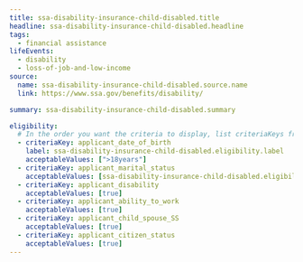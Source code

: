 ```yaml
---
title: ssa-disability-insurance-child-disabled.title
headline: ssa-disability-insurance-child-disabled.headline
tags:
  - financial assistance
lifeEvents:
  - disability
  - loss-of-job-and-low-income
source:
  name: ssa-disability-insurance-child-disabled.source.name
  link: https://www.ssa.gov/benefits/disability/

summary: ssa-disability-insurance-child-disabled.summary

eligibility:
  # In the order you want the criteria to display, list criteriaKeys from the csv here, each followed by a comma-separated list of which values indicate eligibility for that criteria. Wrap individual values in quotes if they have inner commas.
  - criteriaKey: applicant_date_of_birth
    label: ssa-disability-insurance-child-disabled.eligibility.label
    acceptableValues: [">18years"]
  - criteriaKey: applicant_marital_status
    acceptableValues: [ssa-disability-insurance-child-disabled.eligibility.acceptableValues]
  - criteriaKey: applicant_disability
    acceptableValues: [true]
  - criteriaKey: applicant_ability_to_work
    acceptableValues: [true]
  - criteriaKey: applicant_child_spouse_SS
    acceptableValues: [true]
  - criteriaKey: applicant_citizen_status
    acceptableValues: [true]
---
```

